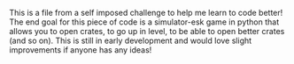 This is a file from a self imposed challenge to help me learn to code better! The end goal for this piece of code is a simulator-esk game in python that allows you to open crates, to go up in level, to be able to open better crates (and so on).
This is still in early development and would love slight improvements if anyone has any ideas!
